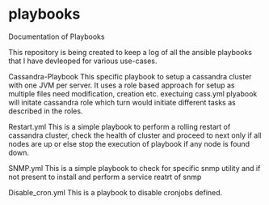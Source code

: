 # playbooks
Documentation of Playbooks


This repository is being created to keep a log of all the ansible playbooks that I have devleoped for various use-cases.

Cassandra-Playbook
  This specific playbook to setup a cassandra cluster with one JVM per server. It uses a role based approach for setup as multiple files need modification, creation etc.
  exectuing cass.yml plyabook will initate cassandra role which turn would initiate different tasks as described in the roles.

Restart.yml
  This is a simple playbook to perform a rolling restart of cassandra cluster, check the health of cluster and proceed to next only if all nodes are up or else stop the execution of playbook if any node is found down.
  
SNMP.yml
  This is a simple playbook to check for specific snmp utility and if not present to install and perform a service reatrt of snmp

Disable_cron.yml
  This is a playbook to disable cronjobs defined.
  

  
